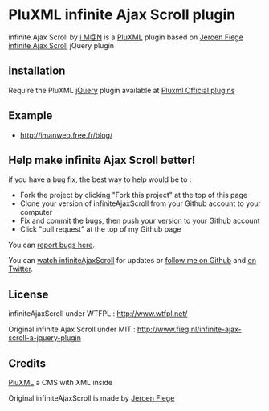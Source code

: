 PluXML infinite Ajax Scroll plugin
==================================

infinite Ajax Scroll by [i M@N][ali0une_site] is a [PluXML][pluxml_site] plugin based on [Jeroen Fiege][Fieg_site] [infinite Ajax Scroll][webcreate_github] jQuery plugin

## installation
Require the PluXML [jQuery][jquery_site] plugin available at [Pluxml Official plugins][pluxml_plugins]

## Example

* <http://imanweb.free.fr/blog/>

## Help make infinite Ajax Scroll better!

if you have a bug fix, the best way to help would be to :

* Fork the project by clicking "Fork this project" at the top of this page
* Clone your version of infiniteAjaxScroll from your Github account to your computer
* Fix and commit the bugs, then push your version to your Github account
* Click "pull request" at the top of my Github page

You can [report bugs here][issues]. 

You can [watch infiniteAjaxScroll][github_watch] for updates or [follow me on Github][github_follow] 
and [on Twitter][twitter_follow].

## License
infiniteAjaxScroll under WTFPL : <http://www.wtfpl.net/> 

Original infinite Ajax Scroll under MIT : <http://www.fieg.nl/infinite-ajax-scroll-a-jquery-plugin>

## Credits
[PluXML][pluxml_site] a CMS with XML inside 

Original infiniteAjaxScroll is made by [Jeroen Fiege][Fieg_site]

[pluxml_site]: http://www.pluxml.org/
[pluxml_plugins]: http://wiki.pluxml.org/index.php?page=Plugins+officiels
[jquery_site]: http://www.jquery.com
[webcreate_github]: https://github.com/webcreate/infinite-ajax-scroll
[Fieg_site]: http://www.fieg.nl
[ali0une_site]: http://imanweb.free.fr
[issues]: http://github.com/ali0une/infiniteAjaxScroll/issues
[mail_me]: http://github.com/inbox/new/ali0une
[github_watch]: http://github.com/ali0une/infiniteAjaxScroll/toggle_watch
[github_follow]: http://github.com/users/follow?target=ali0une
[twitter_follow]: http://twitter.com/ali0une
